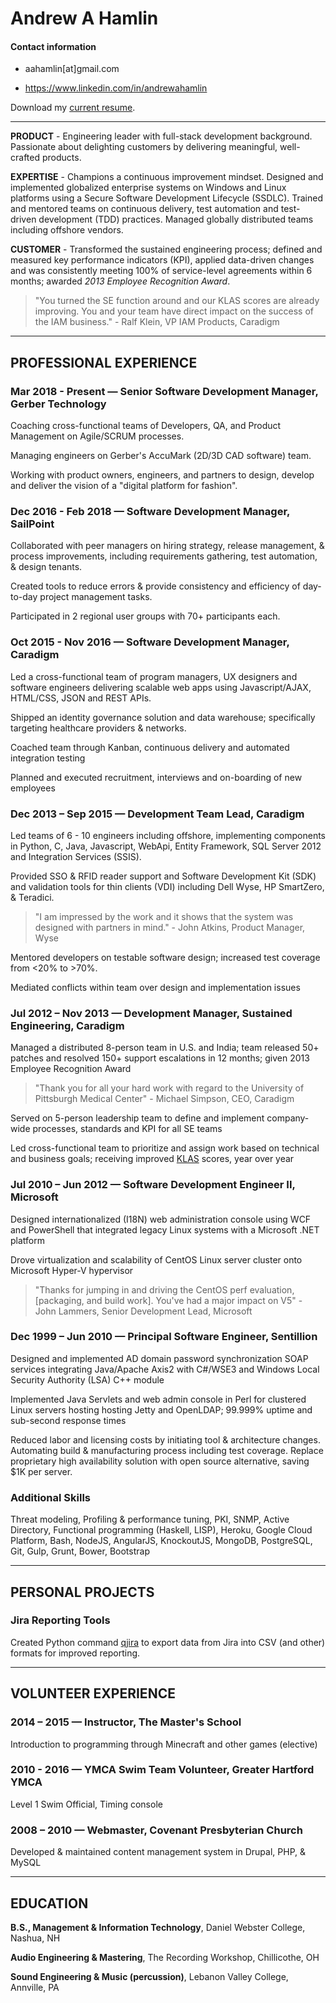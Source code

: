 # Andrew A Hamlin

#### Contact information

* aahamlin[at]gmail.com

* https://www.linkedin.com/in/andrewahamlin

Download my [current resume](/files/andrew_hamlin_resume_2018.pdf).

---

**PRODUCT** - Engineering leader with full-stack development background. Passionate about delighting customers by delivering meaningful, well-crafted products.

**EXPERTISE** - Champions a continuous improvement mindset. Designed and implemented globalized enterprise systems on Windows and Linux platforms using a Secure Software Development Lifecycle (SSDLC). Trained and mentored teams on continuous delivery, test automation and test-driven development (TDD) practices. Managed globally distributed teams including offshore vendors. 

**CUSTOMER** - Transformed the sustained engineering process; defined and measured key performance indicators (KPI), applied data-driven changes and was consistently meeting 100% of service-level agreements within 6 months; awarded _2013 Employee Recognition Award_.

> "You turned the SE function around and our KLAS scores are already improving. You and your team have direct impact on the success of the IAM business." - Ralf Klein, VP IAM Products, Caradigm


---

## PROFESSIONAL EXPERIENCE

### Mar 2018 - Present &#8212; Senior Software Development Manager, Gerber Technology

Coaching cross-functional teams of Developers, QA, and Product Management on Agile/SCRUM processes. 

Managing engineers on Gerber's AccuMark (2D/3D CAD software) team.

Working with product owners, engineers, and partners to design, develop and deliver the vision of a &quot;digital platform for fashion&quot;. 

### Dec 2016 - Feb 2018 &#8212; Software Development Manager, SailPoint

Collaborated with peer managers on hiring strategy, release management, & process improvements, including requirements gathering, test automation, & design tenants. 

Created tools to reduce errors & provide consistency and efficiency of day-to-day project management tasks. 

Participated in 2 regional user groups with 70+ participants each.

### Oct 2015 - Nov 2016 &#8212; Software Development Manager, Caradigm

Led a cross-functional team of program managers, UX designers and software engineers delivering scalable web apps using Javascript/AJAX, HTML/CSS, JSON and REST APIs.

Shipped an identity governance solution and data warehouse; specifically targeting healthcare providers & networks. 

Coached team through Kanban, continuous delivery and automated integration testing

Planned and executed recruitment, interviews and on-boarding of new employees

### Dec 2013 – Sep 2015 &#8212; Development Team Lead, Caradigm

Led teams of 6 - 10 engineers including offshore, implementing components in Python, C, Java, Javascript, WebApi, Entity Framework, SQL Server 2012 and Integration Services (SSIS).

Provided SSO & RFID reader support and Software Development Kit (SDK) and validation tools for thin clients (VDI) including Dell Wyse, HP SmartZero, & Teradici.

> "I am impressed by the work and it shows that the system was designed with partners in mind." - John Atkins, Product Manager, Wyse

Mentored developers on testable software design; increased test coverage from <20% to >70%.

Mediated conflicts within team over design and implementation issues

### Jul 2012 – Nov 2013 &#8212; Development Manager, Sustained Engineering, Caradigm

Managed a distributed 8-person team in U.S. and India; team released 50+ patches and resolved 150+ support escalations in 12 months; given 2013 Employee Recognition Award

> "Thank you for all your hard work with regard to the University of Pittsburgh Medical Center" - Michael Simpson, CEO, Caradigm

Served on 5-person leadership team to define and implement company-wide processes, standards and KPI for all SE teams

Led cross-functional team to prioritize and assign work based on technical and business goals; receiving improved [KLAS](www.klasresearch.com) scores, year over year

### Jul 2010 – Jun 2012 &#8212; Software Development Engineer II, Microsoft

Designed internationalized (I18N) web administration console using WCF and PowerShell that integrated legacy Linux systems with a Microsoft .NET platform

Drove virtualization and scalability of CentOS Linux server cluster onto Microsoft Hyper-V hypervisor

> "Thanks for jumping in and driving the CentOS perf evaluation, [packaging, and build work]. You've had a major impact on V5" - John Lammers, Senior Development Lead, Microsoft

### Dec 1999 – Jun 2010 &#8212; Principal Software Engineer, Sentillion

Designed and implemented AD domain password synchronization SOAP services integrating Java/Apache Axis2 with C#/WSE3 and Windows Local Security Authority (LSA) C++ module

Implemented Java Servlets and web admin console in Perl for clustered Linux servers hosting hosting Jetty and OpenLDAP; 99.999% uptime and sub-second response times

Reduced labor and licensing costs by initiating tool & architecture changes. Automating build & manufacturing process including test coverage. Replace proprietary high availability solution with open source alternative, saving $1K per server.

### Additional Skills

Threat modeling, Profiling & performance tuning, PKI, SNMP, Active Directory, Functional programming (Haskell, LISP), Heroku, Google Cloud Platform, Bash, NodeJS, AngularJS, KnockoutJS, MongoDB, PostgreSQL, Git, Gulp, Grunt, Bower, Bootstrap

---

## PERSONAL PROJECTS

### Jira Reporting Tools

Created Python command [qjira](https://github.com/aahamlin/jira_reporting_scripts) to export data from Jira into CSV (and other) formats for improved reporting.

---

## VOLUNTEER EXPERIENCE

### 2014 – 2015 &#8212; Instructor, The Master's School

Introduction to programming through Minecraft and other games (elective)

### 2010 - 2016 &#8212; YMCA Swim Team Volunteer, Greater Hartford YMCA

Level 1 Swim Official, Timing console

### 2008 – 2010 &#8212; Webmaster, Covenant Presbyterian Church

Developed & maintained content management system in Drupal, PHP, & MySQL

---

## EDUCATION

**B.S., Management & Information Technology**, Daniel Webster College, Nashua, NH

**Audio Engineering & Mastering**, The Recording Workshop, Chillicothe, OH

**Sound Engineering & Music (percussion)**, Lebanon Valley College, Annville, PA

